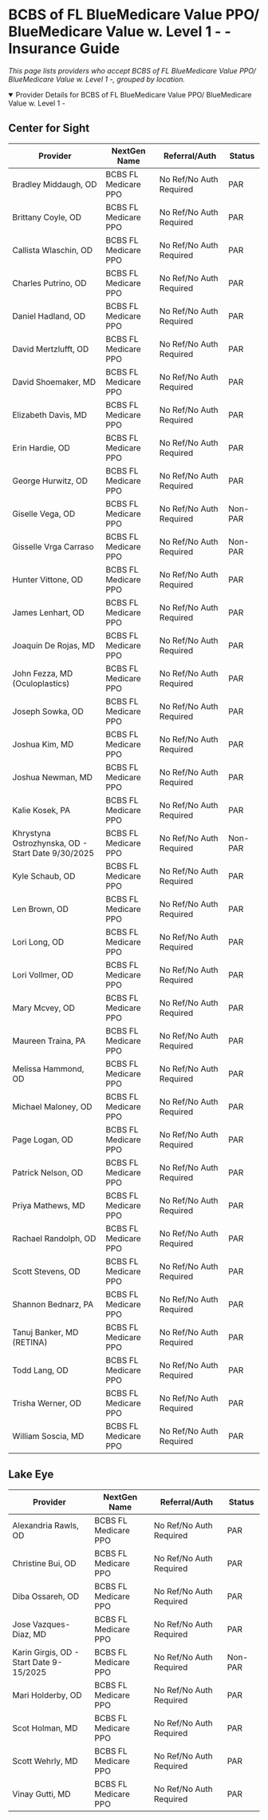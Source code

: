 # BCBS of FL BlueMedicare Value PPO/ BlueMedicare Value w. Level 1 - - Insurance Guide

*This page lists providers who accept BCBS of FL BlueMedicare Value PPO/ BlueMedicare Value w. Level 1 -, grouped by location.*

<details open><summary>Provider Details for BCBS of FL BlueMedicare Value PPO/ BlueMedicare Value w. Level 1 -</summary>

## Center for Sight

| Provider | NextGen Name | Referral/Auth | Status |
|----------|-------------|--------------|--------|
| Bradley Middaugh, OD | BCBS FL Medicare PPO | No Ref/No Auth Required | PAR |
| Brittany Coyle, OD | BCBS FL Medicare PPO | No Ref/No Auth Required | PAR |
| Callista Wlaschin, OD | BCBS FL Medicare PPO | No Ref/No Auth Required | PAR |
| Charles Putrino, OD | BCBS FL Medicare PPO | No Ref/No Auth Required | PAR |
| Daniel Hadland, OD | BCBS FL Medicare PPO | No Ref/No Auth Required | PAR |
| David Mertzlufft, OD | BCBS FL Medicare PPO | No Ref/No Auth Required | PAR |
| David Shoemaker, MD | BCBS FL Medicare PPO | No Ref/No Auth Required | PAR |
| Elizabeth Davis, MD | BCBS FL Medicare PPO | No Ref/No Auth Required | PAR |
| Erin Hardie, OD | BCBS FL Medicare PPO | No Ref/No Auth Required | PAR |
| George Hurwitz, OD | BCBS FL Medicare PPO | No Ref/No Auth Required | PAR |
| Giselle Vega, OD | BCBS FL Medicare PPO | No Ref/No Auth Required | Non-PAR |
| Gisselle Vrga Carraso | BCBS FL Medicare PPO | No Ref/No Auth Required | Non-PAR |
| Hunter Vittone, OD | BCBS FL Medicare PPO | No Ref/No Auth Required | PAR |
| James Lenhart, OD | BCBS FL Medicare PPO | No Ref/No Auth Required | PAR |
| Joaquin De Rojas, MD | BCBS FL Medicare PPO | No Ref/No Auth Required | PAR |
| John Fezza, MD (Oculoplastics) | BCBS FL Medicare PPO | No Ref/No Auth Required | PAR |
| Joseph Sowka, OD | BCBS FL Medicare PPO | No Ref/No Auth Required | PAR |
| Joshua Kim, MD | BCBS FL Medicare PPO | No Ref/No Auth Required | PAR |
| Joshua Newman, MD | BCBS FL Medicare PPO | No Ref/No Auth Required | PAR |
| Kalie Kosek, PA | BCBS FL Medicare PPO | No Ref/No Auth Required | PAR |
| Khrystyna Ostrozhynska, OD - Start Date 9/30/2025 | BCBS FL Medicare PPO | No Ref/No Auth Required | Non-PAR |
| Kyle Schaub, OD | BCBS FL Medicare PPO | No Ref/No Auth Required | PAR |
| Len Brown, OD | BCBS FL Medicare PPO | No Ref/No Auth Required | PAR |
| Lori Long, OD | BCBS FL Medicare PPO | No Ref/No Auth Required | PAR |
| Lori Vollmer, OD | BCBS FL Medicare PPO | No Ref/No Auth Required | PAR |
| Mary Mcvey, OD | BCBS FL Medicare PPO | No Ref/No Auth Required | PAR |
| Maureen Traina, PA | BCBS FL Medicare PPO | No Ref/No Auth Required | PAR |
| Melissa Hammond, OD | BCBS FL Medicare PPO | No Ref/No Auth Required | PAR |
| Michael Maloney, OD | BCBS FL Medicare PPO | No Ref/No Auth Required | PAR |
| Page Logan, OD | BCBS FL Medicare PPO | No Ref/No Auth Required | PAR |
| Patrick Nelson, OD | BCBS FL Medicare PPO | No Ref/No Auth Required | PAR |
| Priya Mathews, MD | BCBS FL Medicare PPO | No Ref/No Auth Required | PAR |
| Rachael Randolph, OD | BCBS FL Medicare PPO | No Ref/No Auth Required | PAR |
| Scott Stevens, OD | BCBS FL Medicare PPO | No Ref/No Auth Required | PAR |
| Shannon Bednarz, PA | BCBS FL Medicare PPO | No Ref/No Auth Required | PAR |
| Tanuj Banker, MD (RETINA) | BCBS FL Medicare PPO | No Ref/No Auth Required | PAR |
| Todd Lang, OD | BCBS FL Medicare PPO | No Ref/No Auth Required | PAR |
| Trisha Werner, OD | BCBS FL Medicare PPO | No Ref/No Auth Required | PAR |
| William Soscia, MD | BCBS FL Medicare PPO | No Ref/No Auth Required | PAR |

## Lake Eye 

| Provider | NextGen Name | Referral/Auth | Status |
|----------|-------------|--------------|--------|
| Alexandria Rawls, OD | BCBS FL Medicare PPO | No Ref/No Auth Required | PAR |
| Christine Bui, OD | BCBS FL Medicare PPO | No Ref/No Auth Required | PAR |
| Diba Ossareh, OD | BCBS FL Medicare PPO | No Ref/No Auth Required | PAR |
| Jose Vazques-Diaz, MD | BCBS FL Medicare PPO | No Ref/No Auth Required | PAR |
| Karin Girgis, OD - Start Date 9-15/2025 | BCBS FL Medicare PPO | No Ref/No Auth Required | Non-PAR |
| Mari Holderby, OD | BCBS FL Medicare PPO | No Ref/No Auth Required | PAR |
| Scot Holman, MD | BCBS FL Medicare PPO | No Ref/No Auth Required | PAR |
| Scott Wehrly, MD | BCBS FL Medicare PPO | No Ref/No Auth Required | PAR |
| Vinay Gutti, MD | BCBS FL Medicare PPO | No Ref/No Auth Required | PAR |

</details>

